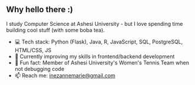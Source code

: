 ## Why hello there :)

I study Computer Science at Ashesi University  - but I love spending time building cool stuff (with some boba tea).

- 💻 Tech stack: Python (Flask), Java, R, JavaScript, SQL, PostgreSQL, HTML/CSS, JS
- 🤔 Currently improving my skills in frontend/backend development
- 🎾 Fun fact: Member of Ashesi University's Women's Tennis Team when not debugging code
- 📫 Reach me: inezannemarie@gmail.com
